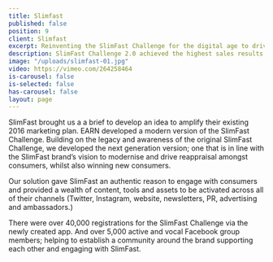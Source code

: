 ```yaml
---
title: Slimfast
published: false
position: 9
client: Slimfast
excerpt: Reinventing the SlimFast Challenge for the digital age to drive record sales
description: SlimFast Challenge 2.0 achieved the highest sales results
image: "/uploads/slimfast-01.jpg"
video: https://vimeo.com/264258464
is-carousel: false
is-selected: false
has-carousel: false
layout: page
---
```


SlimFast brought us a a brief to develop an idea to amplify their existing 2016 marketing plan.
EARN developed a modern version of the SlimFast Challenge. Building on the legacy and awareness of the original SlimFast Challenge, we developed the next generation version; one that is in line with the SlimFast brand’s vision to modernise and drive reappraisal amongst consumers, whilst also winning new consumers.

Our solution gave SlimFast an authentic reason to engage with consumers and provided a wealth of content, tools and assets to be activated across all of their channels (Twitter, Instagram, website, newsletters, PR, advertising and ambassadors.)

There were over 40,000 registrations for the SlimFast Challenge via the newly created app. And over 5,000 active and vocal Facebook group members; helping to establish a community around the brand supporting each other and engaging with SlimFast.